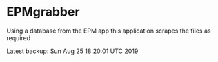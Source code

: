 # EPMgrabber
Using a database from the EPM app this application scrapes the files as required


Latest backup: Sun Aug 25 18:20:01 UTC 2019
